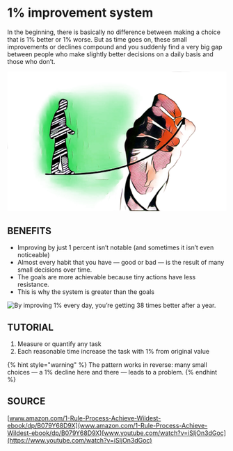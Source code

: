 # 1% improvement system

In the beginning, there is basically no difference between making a choice that is 1% better or 1% worse. But as time goes on, these small improvements or declines compound and you suddenly find a very big gap between people who make slightly better decisions on a daily basis and those who don’t. 

![Small choices don&#x2019;t make much of a difference at the time, but add up over the long-term.](.gitbook/assets/img_4010.jpg)

## **BENEFITS**

* Improving by just 1 percent isn’t notable \(and sometimes it isn’t even noticeable\)
* Almost every habit that you have — good or bad — is the result of many small decisions over time.
* The goals are more achievable because tiny actions have less resistance.
* This is why the system is greater than the goals

![By improving 1% every day, you&#x2019;re getting 38 times better after a year.](https://dxcore_35.gitbooks.io/knowledge/assets/gains.png)

## **TUTORIAL**

1. Measure or quantify any task
2. Each reasonable time increase the task with 1% from original value

{% hint style="warning" %}
The pattern works in reverse: many small choices — a 1% decline here and there — leads to a problem.
{% endhint %}

## SOURCE

[www.amazon.com/1-Rule-Process-Achieve-Wildest-ebook/dp/B079Y68D9X](www.amazon.com/1-Rule-Process-Achieve-Wildest-ebook/dp/B079Y68D9X)[www.youtube.com/watch?v=iSIjOn3dGoc](https://www.youtube.com/watch?v=iSIjOn3dGoc)



